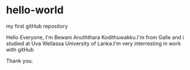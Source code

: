 # hello-world
my first gitHub repository

Hello Everyone,
I'm Bewani Anuththara Kodithuwakku.I'm from Galle and i studied at Uva Wellassa University of Lanka.I'm very interresting in work with gitHub

Thank you.
